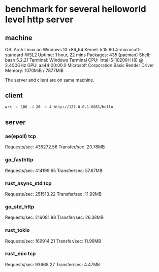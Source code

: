 # benchmark for several helloworld level http server

## machine

OS: Arch Linux on Windows 10 x86_64
Kernel: 5.15.90.4-microsoft-standard-WSL2
Uptime: 1 hour, 22 mins
Packages: 435 (pacman)
Shell: bash 5.2.21
Terminal: Windows Terminal
CPU: Intel i5-10200H (8) @ 2.400GHz
GPU: aa44:00:00.0 Microsoft Corporation Basic Render Driver
Memory: 1070MiB / 7877MiB


The server and client are on same machine.

## client

```bash
wrk -c 100 -d 20 -t 4 http://127.0.0.1:8081/hello
```

## server

### ae(epoll) tcp

Requests/sec: 435272.56
Transfer/sec:     20.76MB

### go_fasthttp

Requests/sec: 414199.65
Transfer/sec:     57.67MB

### rust_async_std tcp

Requests/sec: 251513.22
Transfer/sec:     11.99MB

### go_std_http

Requests/sec: 216081.88
Transfer/sec:     26.38MB

### rust_tokio

Requests/sec: 169914.21
Transfer/sec:     11.99MB

### rust_mio tcp

Requests/sec:  93668.27
Transfer/sec:      4.47MB


